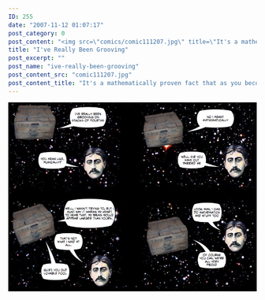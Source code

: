 ```yaml
---
ID: 255
date: "2007-11-12 01:07:17"
post_category: 0
post_content: "<img src=\"comics/comic111207.jpg\" title=\"It's a mathematically proven fact that as you become older and body-less, your brain slows down.\" />"
title: "I've Really Been Grooving"
post_excerpt: ""
post_name: "ive-really-been-grooving"
post_content_src: "comic111207.jpg"
post_content_title: "It's a mathematically proven fact that as you become older and body-less, your brain slows down."
---
```



[![It's a mathematically proven fact that as you become older and body-less, your brain slows down.](/comics-hi-res/comic111207.jpg)](/comics-hi-res/comic111207.jpg "It's a mathematically proven fact that as you become older and body-less, your brain slows down.")
